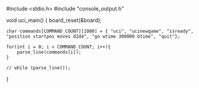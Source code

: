 #include <stdio.h>
#include "console_output.h"


void uci_main() {
    board_reset(&board);

    char commands[COMMAND_COUNT][1000] = { "uci", "ucinewgame", "isready", "position startpos moves d2d4", "go wtime 300000 btime", "quit"};

    for(int i = 0; i < COMMAND_COUNT; i++){
        parse_line(commands[i]);
    }

    // while (parse_line());
}